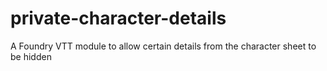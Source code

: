 # private-character-details
A Foundry VTT module to allow certain details from the character sheet to be hidden
